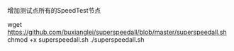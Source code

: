 增加测试点所有的SpeedTest节点

wget https://github.com/buxianglei/superspeedall/blob/master/superspeedall.sh
chmod +x superspeedall.sh
./superspeedall.sh
